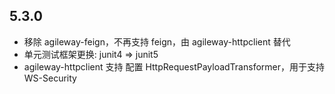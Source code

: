 ## 5.3.0
+ 移除 agileway-feign，不再支持 feign，由 agileway-httpclient 替代
+ 单元测试框架更换: junit4 => junit5 
+ agileway-httpclient 支持 配置 HttpRequestPayloadTransformer，用于支持 WS-Security 
